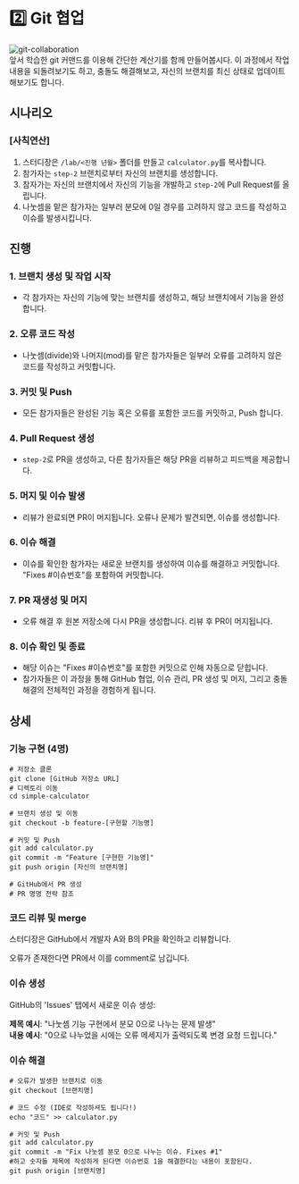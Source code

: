 # 2️⃣️ Git 협업

![git-collaboration](https://media.licdn.com/dms/image/C4E0DAQGYq7DdDvIr6g/learning-public-crop_288_512/0/1568669538450?e=2147483647&v=beta&t=jbk5EPqUfoeQQbGBYFVVpO6_iW_0ZMskzP2qIx4MtnQ)  
앞서 학습한 git 커맨드를 이용해 간단한 계산기를 함께 만들어봅시다. 이 과정에서 작업내용을 되돌려보기도 하고, 충돌도 해결해보고, 자신의 브랜치를 최신 상태로 업데이트해보기도 합니다.

## 시나리오

### [사칙연산]

1. 스터디장은 `/lab/<진행 년월>` 폴더를 만들고 `calculator.py`를 복사합니다.
2. 참가자는 `step-2` 브랜치로부터 자신의 브랜치를 생성합니다.
3. 참자가는 자신의 브랜치에서 자신의 기능을 개발하고 `step-2`에 Pull Request를 올립니다.
4. 나눗셈을 맡은 참가자는 일부러 분모에 0일 경우를 고려하지 않고 코드를 작성하고 이슈를 발생시킵니다.

## 진행

### 1. 브랜치 생성 및 작업 시작

- 각 참가자는 자신의 기능에 맞는 브랜치를 생성하고, 해당 브랜치에서 기능을 완성합니다.

### 2. 오류 코드 작성

- 나눗셈(divide)와 나머지(mod)를 맡은 참가자들은 일부러 오류를 고려하지 않은 코드를 작성하고 커밋합니다.

### 3. 커밋 및 Push

- 모든 참가자들은 완성된 기능 혹은 오류를 포함한 코드를 커밋하고, Push 합니다.

### 4. Pull Request 생성

- `step-2`로 PR을 생성하고, 다른 참가자들은 해당 PR을 리뷰하고 피드백을 제공합니다.

### 5. 머지 및 이슈 발생

- 리뷰가 완료되면 PR이 머지됩니다. 오류나 문제가 발견되면, 이슈를 생성합니다.

### 6. 이슈 해결

- 이슈를 확인한 참가자는 새로운 브랜치를 생성하여 이슈를 해결하고 커밋합니다. "Fixes #이슈번호"를 포함하여 커밋합니다.

### 7. PR 재생성 및 머지

- 오류 해결 후 원본 저장소에 다시 PR을 생성합니다. 리뷰 후 PR이 머지됩니다.

### 8. 이슈 확인 및 종료

- 해당 이슈는 "Fixes #이슈번호"를 포함한 커밋으로 인해 자동으로 닫힙니다.
- 참가자들은 이 과정을 통해 GitHub 협업, 이슈 관리, PR 생성 및 머지, 그리고 충돌 해결의 전체적인 과정을 경험하게 됩니다.

## 상세

### 기능 구현 (4명)
```
# 저장소 클론
git clone [GitHub 저장소 URL]
# 디렉토리 이동
cd simple-calculator

# 브랜치 생성 및 이동
git checkout -b feature-[구현할 기능명]

# 커밋 및 Push
git add calculator.py
git commit -m "Feature [구현한 기능명]"
git push origin [자신의 브랜치명]

# GitHub에서 PR 생성
# PR 명명 전략 참조
```

### 코드 리뷰 및 merge

스터디장은 GitHub에서 개발자 A와 B의 PR을 확인하고 리뷰합니다.

오류가 존재한다면 PR에서 이를 comment로 남깁니다.

### 이슈 생성

GitHub의 'Issues' 탭에서 새로운 이슈 생성:

**제목 예시**: "나눗셈 기능 구현에서 분모 0으로 나누는 문제 발생"  
**내용 예시**: "0으로 나누었을 시에는 오류 메세지가 출력되도록 변경 요청 드립니다."

### 이슈 해결

```
# 오류가 발생한 브랜치로 이동
git checkout [브랜치명]

# 코드 수정 (IDE로 작성하셔도 됩니다!)
echo "코드" >> calculator.py

# 커밋 및 Push
git add calculator.py
git commit -m "Fix 나눗셈 분모 0으로 나누는 이슈. Fixes #1"
#하고 숫자들 제목에 작성하게 된다면 이슈번호 1을 해결한다는 내용이 포함된다.
git push origin [브랜치명]
```
